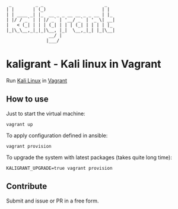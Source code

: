 ```

 _         _ _                       _
| |       | (_)                     | |
| | ____ _| |_  __ _ _ __ __ _ _ __ | |_
| |/ / _` | | |/ _` | '__/ _` | '_ \| __|
|   < (_| | | | (_| | | | (_| | | | | |_
|_|\_\__,_|_|_|\__, |_|  \__,_|_| |_|\__|
                __/ |
               |___/

```

# kaligrant - Kali linux in Vagrant

Run [Kali Linux](https://www.kali.org/) in [Vagrant](https://www.vagrantup.com/)

## How to use

Just to start the virtual machine:

```shell
vagrant up
```

To apply configuration defined in ansible:

```shell
vagrant provision
```

To upgrade the system with latest packages (takes quite long time):

```shell
KALIGRANT_UPGRADE=true vagrant provision
```

## Contribute

Submit and issue or PR in a free form.
